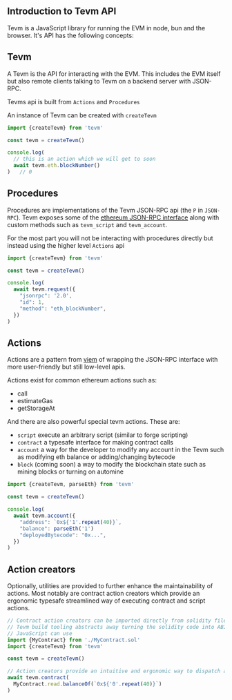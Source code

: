 ## Introduction to Tevm API

Tevm is a JavaScript library for running the EVM in node, bun and the browser. It's API has the following concepts:

## Tevm

A Tevm is the API for interacting with the EVM. This includes the EVM itself but also remote clients talking to Tevm on a backend server with JSON-RPC. 

Tevms api is built from `Actions` and `Procedures`

An instance of Tevm can be created with `createTevm`

```typescript
import {createTevm} from 'tevm'

const tevm = createTevm()

console.log(
  // this is an action which we will get to soon
  await tevm.eth.blockNumber()
)   // 0
```

## Procedures

Procedures are implementations of the Tevm JSON-RPC api (the `P` in `JSON-RPC`). Tevm exposes some of the [ethereum JSON-RPC interface](https://ethereum.org/en/developers/docs/apis/json-rpc) along with custom methods such as `tevm_script` and `tevm_account`.

For the most part you will not be interacting with procedures directly but instead using the higher level `Actions` api


```typescript
import {createTevm} from 'tevm'

const tevm = createTevm()

console.log(
  await tevm.request({
    "jsonrpc": '2.0',
    "id": 1,
    "method": "eth_blockNumber",
  })
)   
```

## Actions

Actions are a pattern from [viem](https://mainnet.optimism.io) of wrapping the JSON-RPC interface with more user-friendly but still low-level apis. 

Actions exist for common ethereum actions such as:

- call
- estimateGas
- getStorageAt

And there are also powerful special tevm actions. These are:

- `script` execute an arbitrary script (similar to forge scripting)
- `contract` a typesafe interface for making contract calls
- `account` a way for the developer to modify any account in the Tevm such as modifying eth balance or adding/changing bytecode
- `block` (coming soon) a way to modify the blockchain state such as mining blocks or turning on automine

```typescript
import {createTevm, parseEth} from 'tevm'

const tevm = createTevm()

console.log(
  await tevm.account({
    "address": `0x${'1'.repeat(40)}`,
    "balance": parseEth('1')
    "deployedBytecode": "0x...",
  })
)   

```

## Action creators

Optionally, utilities are provided to further enhance the maintainability of actions. Most notably are contract action creators which provide an ergonomic typesafe streamlined way of executing contract and script actions.

```typescript
// Contract action creators can be imported directly from solidity files
// Tevm build tooling abstracts away turning the solidity code into ABI and bytecode
// JavaScript can use
import {MyContract} from './MyContract.sol'
import {createTevm} from 'tevm'

const tevm = createTevm()

// Action creators provide an intuitive and ergonomic way to dispatch actions to the EVM
await tevm.contract(
  MyContract.read.balanceOf(`0x${'0'.repeat(40)}`)
)
```

